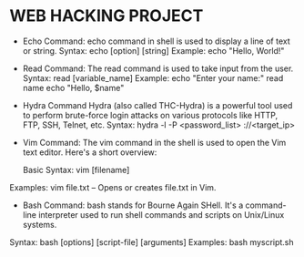 #  WEB HACKING PROJECT
* Echo Command:
            echo command in shell is used to display a line of text or string.
Syntax:
      echo [option] [string]
Example:
        echo "Hello, World!"

* Read Command:
             The read command is used to take input from the user.
Syntax:
      read [variable_name]
Example:
       echo "Enter your name:"
       read name
        echo "Hello, $name"

* Hydra Command
                  Hydra (also called THC-Hydra) is a powerful tool used to perform brute-force login attacks on various protocols like HTTP, FTP, SSH, Telnet, etc.
   Syntax:
          hydra -l <username> -P <password_list> <protocol>://<target_ip>

* Vim Command:
                The vim command in the shell is used to open the Vim text editor. Here's a short overview:

   Basic Syntax:
              vim [filename]
  
 Examples:
          vim file.txt – Opens or creates file.txt in Vim.

* Bash Command:
               bash stands for Bourne Again SHell. It's a command-line interpreter used to run shell commands and scripts on Unix/Linux systems.

Syntax:
       bash [options] [script-file] [arguments]
Examples:
          bash myscript.sh

          


